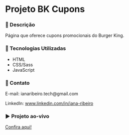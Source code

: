 <!DOCTYPE html>
<html lang="pt-br">

<head>
  <meta charset="UTF-8">
  <meta name="viewport" content="width=device-width, initial-scale=1.0">
</head>

<body>
  <h1>Projeto BK Cupons</h1>

  <h3>📃 Descrição</h3>
  <p>Página que oferece cupons promocionais do Burger King.</p>

  <h3>🚀 Tecnologias Utilizadas</h3>
  <ul>
    <li>
      HTML
    </li>
    <li>
      CSS/Sass
    </li>
    <li>
      JavaScript
    </li>
  </ul>

  <h3>📧 Contato</h3>
  <p>E-mail: ianaribeiro.tech@gmail.com</p>
  <p>LinkedIn: <a href="https://www.linkedin.com/in/iana-ribeiro/">www.linkedin.com/in/iana-ribeiro</a></p>

  <h3>▶️ Projeto ao-vivo</h3>
  <a href="https://iana-ribeiro.github.io/bkcupons">Confira aqui!</a>
</body>

</html>
